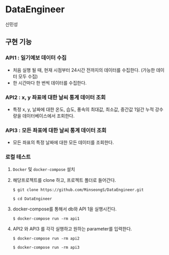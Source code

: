 # DataEngineer
신민성


## 구현 기능

### API1 : 일기예보 데이터 수집
- 처음 실행 될 때, 현재 시점부터 24시간 전까지의 데이터를 수집한다. (가능한 데이터 모두 수집)
- 한 시간마다 한 번씩 데이터를 수집한다.

### API2 : x, y 좌표에 대한 날씨 통계 데이터 조회
- 특정 x, y, 날짜에 대한 온도, 습도, 풍속의 최대값, 최소값, 중간값 1일간 누적 강수량을 데이터베이스에서 조회한다.

### API3 : 모든 좌표에 대한 날씨 통계 데이터 조회

- 모든 좌표의 특정 날짜에 대한 모든 데이터를 조회한다.



 
### 로컬 테스트

1. `Docker` 및 `docker-compose` 설치


2. 해당프로젝트를 clone 하고, 프로젝트 폴더로 들어간다.

   ```
   $ git clone https://github.com/MinseongS/DataEngineer.git
   
   $ cd DataEngineer
   ```

3. docker-compose를 통해서 db와 API 1을 실행시킨다.

   ```
   $ docker-compose run -rm api1
   ```

4. API2 와 API3 를 각각 실행하고 원하는 parameter를 입력한다.

   ```
   $ docker-compose run -rm api2
   ```
   ```
   $ docker-compose run -rm api3
   ```

  
